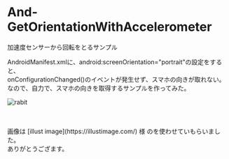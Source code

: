 # And-GetOrientationWithAccelerometer
加速度センサーから回転をとるサンプル

AndroidManifest.xmlに、android:screenOrientation="portrait"の設定をすると、<br/>
onConfigurationChanged()のイベントが発生せず、スマホの向きが取れない。<br/>
なので、自力で、スマホの向きを取得するサンプルを作ってみた。<br/>

![rabit](https://user-images.githubusercontent.com/27885482/218999940-64ae96c2-5878-4244-9771-ae0edd1892f9.png)

<br/>
<br/>
画像は
[illust image](https://illustimage.com/)
様 のを使わせていもらいました。<br/>
ありがとうござます。
